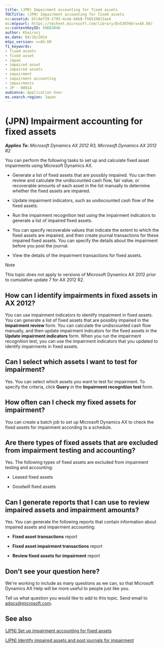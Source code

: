 ```yaml
---
title: (JPN) Impairment accounting for fixed assets
TOCTitle: (JPN) Impairment accounting for fixed assets
ms:assetid: bfc8ef29-1793-4ceb-b8b8-f58519813ae4
ms:mtpsurl: https://technet.microsoft.com/library/Dn530766(v=AX.60)
ms:contentKeyID: 59683046
author: Khairunj
ms.date: 04/18/2014
mtps_version: v=AX.60
f1_keywords:
- fixed assets
- fixed asset
- Japan
- impaired asset
- impaired assets
- impairment
- impairment accounting
- impairments
- JP - 00014
audience: Application User
ms.search.region: Japan
---
```


# (JPN) Impairment accounting for fixed assets 


_**Applies To:** Microsoft Dynamics AX 2012 R3, Microsoft Dynamics AX 2012 R2_

You can perform the following tasks to set up and calculate fixed asset impairments using Microsoft Dynamics AX.

  - Generate a list of fixed assets that are possibly impaired. You can then review and calculate the undiscounted cash flow, fair value, or recoverable amounts of each asset in the list manually to determine whether the fixed assets are impaired.

  - Update impairment indicators, such as undiscounted cash flow of the fixed assets.

  - Run the impairment recognition test using the impairment indicators to generate a list of impaired fixed assets.

  - You can specify recoverable values that indicate the extent to which the fixed assets are impaired, and then create journal transactions for these impaired fixed assets. You can specify the details about the impairment before you post the journal.

  - View the details of the impairment transactions for fixed assets.


> [!NOTE]
> <P>This topic does not apply to versions of Microsoft Dynamics AX 2012 prior to cumulative update 7 for AX 2012 R2.</P>



## How can I identify impairments in fixed assets in AX 2012?

You can use impairment indicators to identify impairment in fixed assets. You can generate a list of fixed assets that are possibly impaired in the **Impairment review** form. You can calculate the undiscounted cash flow manually, and then update impairment indicators for the fixed assets in the **Update impairment indicators** form. When you run the impairment recognition test, you can use the impairment indicators that you updated to identify impairments in fixed assets.

## Can I select which assets I want to test for impairment?

Yes. You can select which assets you want to test for impairment. To specify the criteria, click **Query** in the **Impairment recognition test** form.

## How often can I check my fixed assets for impairment?

You can create a batch job to set up Microsoft Dynamics AX to check the fixed assets for impairment according to a schedule.

## Are there types of fixed assets that are excluded from impairment testing and accounting?

Yes. The following types of fixed assets are excluded from impairment testing and accounting:

  - Leased fixed assets

  - Goodwill fixed assets

## Can I generate reports that I can use to review impaired assets and impairment amounts?

Yes. You can generate the following reports that contain information about impaired assets and impairment accounting:

  - **Fixed asset transactions** report

  - **Fixed asset impairment transactions** report

  - **Review fixed assets for impairment** report

## Don't see your question here?

We're working to include as many questions as we can, so that Microsoft Dynamics AX Help will be more useful to people just like you.

Tell us what question you would like to add to this topic. Send email to <adocs@microsoft.com>.

## See also

[(JPN) Set up impairment accounting for fixed assets](jpn-set-up-impairment-accounting-for-fixed-assets.md)

[(JPN) Identify impaired assets and post journals for impairment](jpn-identify-impaired-assets-and-post-journals-for-impairment.md)

  


